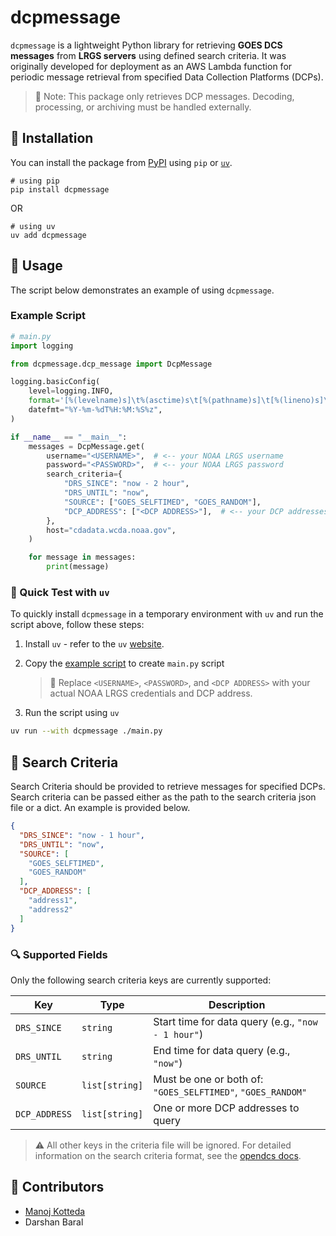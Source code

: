 # dcpmessage

`dcpmessage` is a lightweight Python library for retrieving **GOES DCS messages** from **LRGS servers** using defined
search criteria. It was originally developed for deployment as an AWS Lambda function for periodic message retrieval
from specified Data Collection Platforms (DCPs).

> 🔹 Note: This package only retrieves DCP messages. Decoding, processing, or archiving must be handled externally.

## 🚀 Installation

You can install the package from [PyPI](https://pypi.org/project/dcpmessage/) using `pip` or [
`uv`](https://docs.astral.sh/uv/concepts/projects/dependencies/).

```shell
# using pip
pip install dcpmessage
```

OR

```shell
# using uv
uv add dcpmessage
```

## 🧪 Usage

The script below demonstrates an example of using `dcpmessage`.

### Example Script

```python
# main.py
import logging

from dcpmessage.dcp_message import DcpMessage

logging.basicConfig(
    level=logging.INFO,
    format='[%(levelname)s]\t%(asctime)s\t[%(pathname)s]\t[%(lineno)s]\t"%(message)s"',
    datefmt="%Y-%m-%dT%H:%M:%S%z",
)

if __name__ == "__main__":
    messages = DcpMessage.get(
        username="<USERNAME>",  # <-- your NOAA LRGS username
        password="<PASSWORD>",  # <-- your NOAA LRGS password
        search_criteria={
            "DRS_SINCE": "now - 2 hour",
            "DRS_UNTIL": "now",
            "SOURCE": ["GOES_SELFTIMED", "GOES_RANDOM"],
            "DCP_ADDRESS": ["<DCP ADDRESS>"],  # <-- your DCP addresses
        },
        host="cdadata.wcda.noaa.gov",
    )

    for message in messages:
        print(message)
```

### 🔧 Quick Test with `uv`

To quickly install `dcpmessage` in a temporary environment with `uv` and run the script above, follow these steps:

1. Install `uv` - refer to the `uv` [website](https://docs.astral.sh/uv/getting-started/installation/).

2. Copy the [example script](#example-script) to create `main.py` script

    > 🔐 Replace `<USERNAME>`, `<PASSWORD>`, and `<DCP ADDRESS>` with your actual NOAA LRGS credentials and DCP address.

3. Run the script using `uv`

```bash
uv run --with dcpmessage ./main.py
```

## 📁 Search Criteria

Search Criteria should be provided to retrieve messages for specified DCPs. Search criteria can be passed either as the
path to the search criteria json file or a dict. An
example is provided below.

```json
{
  "DRS_SINCE": "now - 1 hour",
  "DRS_UNTIL": "now",
  "SOURCE": [
    "GOES_SELFTIMED",
    "GOES_RANDOM"
  ],
  "DCP_ADDRESS": [
    "address1",
    "address2"
  ]
}
```

### 🔍 Supported Fields

Only the following search criteria keys are currently supported:

| Key           | Type           | Description                                                 |
|---------------|----------------|-------------------------------------------------------------|
| `DRS_SINCE`   | `string`       | Start time for data query (e.g., `"now - 1 hour"`)          |
| `DRS_UNTIL`   | `string`       | End time for data query (e.g., `"now"`)                     |
| `SOURCE`      | `list[string]` | Must be one or both of: `"GOES_SELFTIMED"`, `"GOES_RANDOM"` |
| `DCP_ADDRESS` | `list[string]` | One or more DCP addresses to query                          |

> ⚠️ All other keys in the criteria file will be ignored. For detailed information on the search criteria format, see
> the
[opendcs docs](https://opendcs-env.readthedocs.io/en/stable/legacy-lrgs-userguide.html#search-criteria-file-format).

## 👥 Contributors

- [Manoj Kotteda](https://github.com/orgs/dcspy/people/manojkotteda)
- Darshan Baral
